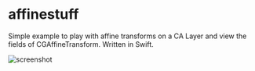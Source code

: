affinestuff
===========

Simple example to play with affine transforms on a CA Layer and view the fields of CGAffineTransform. Written in Swift.

![screenshot](https://cloud.githubusercontent.com/assets/305140/5320787/30f4471c-7c83-11e4-8cf3-f5215b25c51c.png)
